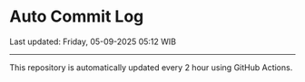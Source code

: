 # Auto Commit Log

Last updated: Friday, 05-09-2025 05:12 WIB

---

This repository is automatically updated every 2 hour using GitHub Actions.
